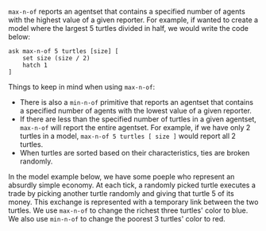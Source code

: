 ﻿`max-n-of` reports an agentset that contains a specified number of agents with the highest value of a given reporter. For example, if wanted to create a model where the largest 5 turtles divided in half, we would write the code below:

```
ask max-n-of 5 turtles [size] [
	set size (size / 2)
	hatch 1
]
```



Things to keep in mind when using `max-n-of`: 

* There is also a `min-n-of` primitive that reports an agentset that contains a specified number of agents with the lowest value of a given reporter.
* If there are less than the specified number of turtles in a given agentset, `max-n-of` will report the entire agentset. For example, if we have only 2 turtles in a model, `max-n-of 5 turtles [ size ]` would report all 2 turtles. 
* When turtles are sorted based on their characteristics, ties are broken randomly. 



In the model example below, we have some poeple who represent an absurdly simple economy. At each tick, a randomly picked turtle executes a trade by picking another turtle randomly and giving that turtle 5 of its money. This exchange is represented with a temporary link between the two turtles. We use `max-n-of` to change the richest three turtles' color to blue. We also use `min-n-of` to change the poorest 3 turtles' color to red.


